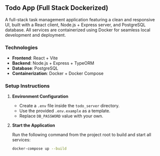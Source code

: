 ## Todo App (Full Stack Dockerized)

A full-stack task management application featuring a clean and responsive UI, built with a React client, Node.js + Express server, and PostgreSQL database.
All services are containerized using Docker for seamless local development and deployment.

### Technologies

- **Frontend**: React + Vite  
- **Backend**: Node.js + Express + TypeORM  
- **Database**: PostgreSQL  
- **Containerization**: Docker + Docker Compose

### Setup Instructions

1. **Environment Configuration**  
   - Create a `.env` file inside the `todo_server` directory.  
   - Use the provided `.env.example` as a template.  
   - Replace `DB_PASSWORD` value with your own.

2. **Start the Application**  

   Run the following command from the project root to build and start all services:
   ```bash
   docker-compose up --build
